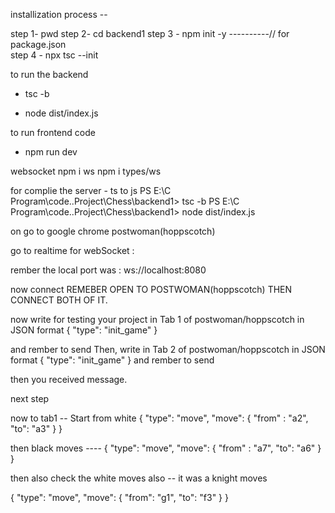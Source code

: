 installization process -- 

step 1-  pwd
step 2-  cd backend1
step 3 -  npm init -y    ----------// for package.json   
step 4 -  npx tsc --init    

to run the backend

- tsc -b

- node dist/index.js

to run frontend code

- npm run dev

websocket 
npm i ws
npm i types/ws

for complie the server - ts to js
PS E:\C Program\code\..Project\Chess\backend1> tsc -b
PS E:\C Program\code\..Project\Chess\backend1> node dist/index.js 


on  go to google chrome postwoman(hoppscotch) 

go to realtime for webSocket : 

rember the local port was : ws://localhost:8080

now connect
REMEBER OPEN TO POSTWOMAN(hoppscotch) THEN CONNECT BOTH OF IT.

now write for testing your project 
in Tab 1 of postwoman/hoppscotch
in JSON format
{
  "type": "init_game"
}

and rember to send 
Then, write
in Tab 2 of postwoman/hoppscotch
in JSON format
{
  "type": "init_game"
}
and rember to send 

then you received message.  



next step 

now to tab1  -- Start from white 
{
  "type": "move",
  "move": {
    "from" : "a2",
    "to": "a3"
  }
}

then black moves ---- 
{
  "type": "move",
  "move": {
    "from" : "a7",
    "to": "a6"
  }
}

then also check the white moves also -- 
it was a knight moves

{
  "type": "move",
  "move": {
    "from": "g1",
    "to": "f3"
  }
}
